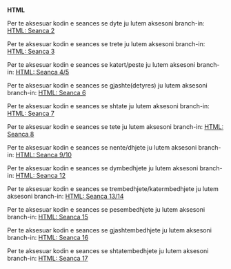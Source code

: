 **HTML**

Per te aksesuar kodin e seances se dyte ju lutem aksesoni branch-in: [HTML: Seanca 2](https://github.com/hegigj/front-end-academy/tree/html-basic-structure-and-tags)

Per te aksesuar kodin e seances se trete ju lutem aksesoni branch-in: [HTML: Seanca 3](https://github.com/hegigj/front-end-academy/tree/html-containers-table)

Per te aksesuar kodin e seances se katert/peste ju lutem aksesoni branch-in: [HTML: Seanca 4/5](https://github.com/hegigj/front-end-academy/tree/forms-http-requests)

Per te aksesuar kodin e seances se gjashte(detyres) ju lutem aksesoni branch-in: [HTML: Seanca 6](https://github.com/hegigj/front-end-academy/tree/second-homework)

Per te aksesuar kodin e seances se shtate ju lutem aksesoni branch-in: [HTML: Seanca 7](https://github.com/hegigj/front-end-academy/tree/css-prperties-and-selectors)

Per te aksesuar kodin e seances se tete ju lutem aksesoni branch-in: [HTML: Seanca 8](https://github.com/hegigj/front-end-academy/tree/css-media-query)

Per te aksesuar kodin e seances se nente/dhjete ju lutem aksesoni branch-in: [HTML: Seanca 9/10](https://github.com/hegigj/front-end-academy/tree/bootstrap)

Per te aksesuar kodin e seances se dymbedhjete ju lutem aksesoni branch-in: [HTML: Seanca 12](https://github.com/hegigj/front-end-academy/tree/js-syntax)

Per te aksesuar kodin e seances se trembedhjete/katermbedhjete ju lutem aksesoni branch-in: [HTML: Seanca 13/14](https://github.com/hegigj/front-end-academy/tree/array-and-sets)

Per te aksesuar kodin e seances se pesembedhjete ju lutem aksesoni branch-in: [HTML: Seanca 15](https://github.com/hegigj/front-end-academy/tree/dom)

Per te aksesuar kodin e seances se gjashtembedhjete ju lutem aksesoni branch-in: [HTML: Seanca 16](https://github.com/hegigj/front-end-academy/tree/form-and-storage)

Per te aksesuar kodin e seances se shtatembedhjete ju lutem aksesoni branch-in: [HTML: Seanca 17](https://github.com/hegigj/front-end-academy/tree/http-request)
